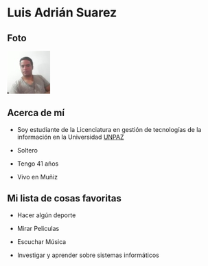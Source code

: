 # **Luis Adrián Suarez**

## **Foto**
![yo](./imagenes/als.jpg "Este soy yo")

## **Acerca de mí**

* Soy estudiante de la Licenciatura en gestión de tecnologías de la información en la Universidad [UNPAZ](https://www.unpaz.edu.ar)
* Soltero

* Tengo 41 años

* Vivo en Muñiz

## **Mi lista de cosas favoritas**

* Hacer algún deporte

* Mirar Peliculas 

* Escuchar Música 

* Investigar y aprender sobre sistemas informáticos

 